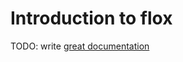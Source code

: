 # Introduction to flox

TODO: write [great documentation](http://jacobian.org/writing/great-documentation/what-to-write/)
